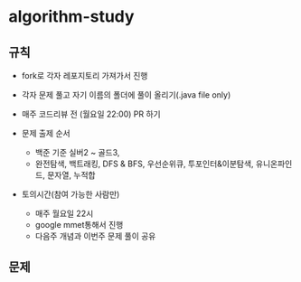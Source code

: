 # algorithm-study

## 규칙
- fork로 각자 레포지토리 가져가서 진행 
- 각자 문제 풀고 자기 이름의 폴더에 풀이 올리기(.java file only)
- 매주 코드리뷰 전 (월요일 22:00) PR 하기 
 
- 문제 출제 순서
  - 백준 기준 실버2 ~ 골드3,
  - 완전탐색, 백트래킹, DFS & BFS, 우선순위큐, 투포인터&이분탐색, 유니온파인드, 문자열, 누적합
 - 토의시간(참여 가능한 사람만)
   - 매주 월요일 22시
   - google mmet통해서 진행
   - 다음주 개념과 이번주 문제 풀이 공유

## 문제
